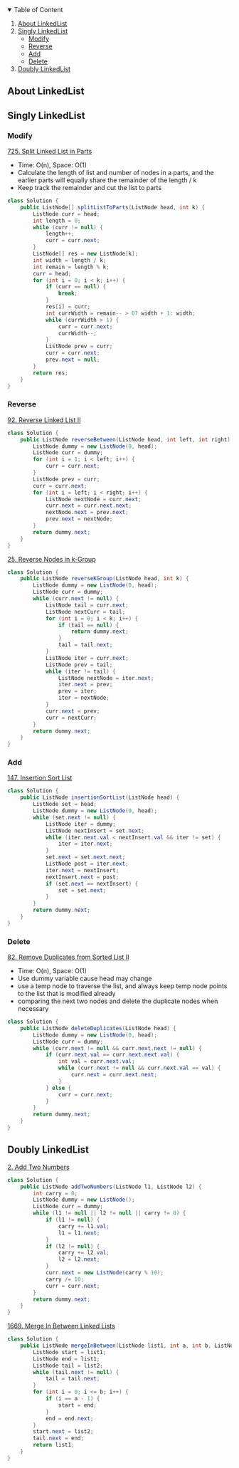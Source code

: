 <details open="open">
  <summary>Table of Content</summary>
  <ol>
    <li>
      <a href="#about-linkedlist">About LinkedList</a>
    </li>
    <li>
      <a href="#singly-linkedlist">Singly LinkedList</a>
      <ul>
          <li><a href="#modify">Modify</a></li>
          <li><a href="#reverse">Reverse</a></li>
          <li><a href="#add">Add</a></li>
          <li><a href="#delete">Delete</a></li>
      </ul>
    </li>
    <li>
    <a href="#doubly-linkedlist">Doubly LinkedList</a>
    </li>
  </ol>
</details>

## About LinkedList

## Singly LinkedList
### Modify
[725. Split Linked List in Parts](https://leetcode-cn.com/problems/split-linked-list-in-parts/)
* Time: O(n), Space: O(1)
* Calculate the length of list and number of nodes in a parts, and the earlier parts will equally share the remainder of the length / k
* Keep track the remainder and cut the list to parts
```java
class Solution {
    public ListNode[] splitListToParts(ListNode head, int k) {
        ListNode curr = head;
        int length = 0;
        while (curr != null) {
            length++;
            curr = curr.next;
        }
        ListNode[] res = new ListNode[k];
        int width = length / k;
        int remain = length % k;
        curr = head;
        for (int i = 0; i < k; i++) {
            if (curr == null) {
                break;
            }
            res[i] = curr;
            int currWidth = remain-- > 0? width + 1: width;
            while (currWidth > 1) {
                curr = curr.next;
                currWidth--;
            }
            ListNode prev = curr;
            curr = curr.next;
            prev.next = null;
        }
        return res;
    }
}
```
### Reverse
[92. Reverse Linked List II](https://leetcode-cn.com/problems/reverse-linked-list-ii/)
```java
class Solution {
    public ListNode reverseBetween(ListNode head, int left, int right) {
        ListNode dummy = new ListNode(0, head);
        ListNode curr = dummy;
        for (int i = 1; i < left; i++) {
            curr = curr.next;
        }
        ListNode prev = curr;
        curr = curr.next;
        for (int i = left; i < right; i++) {
            ListNode nextNode = curr.next;
            curr.next = curr.next.next;
            nextNode.next = prev.next;
            prev.next = nextNode;
        }
        return dummy.next;
    }
}
```

[25. Reverse Nodes in k-Group](https://leetcode-cn.com/problems/reverse-nodes-in-k-group/)
```java
class Solution {
    public ListNode reverseKGroup(ListNode head, int k) {
        ListNode dummy = new ListNode(0, head);
        ListNode curr = dummy;
        while (curr.next != null) {
            ListNode tail = curr.next;
            ListNode nextCurr = tail;
            for (int i = 0; i < k; i++) {
                if (tail == null) {
                    return dummy.next;
                }
                tail = tail.next;
            }
            ListNode iter = curr.next;
            ListNode prev = tail;
            while (iter != tail) {
                ListNode nextNode = iter.next;
                iter.next = prev;
                prev = iter;
                iter = nextNode;
            }
            curr.next = prev;
            curr = nextCurr;
        }
        return dummy.next;
    }
}
```
### Add
[147. Insertion Sort List](https://leetcode-cn.com/problems/insertion-sort-list/)
```java
class Solution {
    public ListNode insertionSortList(ListNode head) {
        ListNode set = head;
        ListNode dummy = new ListNode(0, head);
        while (set.next != null) {
            ListNode iter = dummy;
            ListNode nextInsert = set.next;
            while (iter.next.val < nextInsert.val && iter != set) {
                iter = iter.next;
            }
            set.next = set.next.next;
            ListNode post = iter.next;
            iter.next = nextInsert;
            nextInsert.next = post;
            if (set.next == nextInsert) {
                set = set.next;
            }
        }
        return dummy.next;
    }
}
```
### Delete
[82. Remove Duplicates from Sorted List II](https://leetcode-cn.com/problems/remove-duplicates-from-sorted-list-ii/)
* Time: O(n), Space: O(1)
* Use dummy variable cause head may change
* use a temp node to traverse the list, and always keep temp node points to the list that is modified already
* comparing the next two nodes and delete the duplicate nodes when necessary
```java
class Solution {
    public ListNode deleteDuplicates(ListNode head) {
        ListNode dummy = new ListNode(0, head);
        ListNode curr = dummy;
        while (curr.next != null && curr.next.next != null) {
            if (curr.next.val == curr.next.next.val) {
                int val = curr.next.val;
                while (curr.next != null && curr.next.val == val) {
                    curr.next = curr.next.next;
                }
            } else {
                curr = curr.next;
            }
        }
        return dummy.next;
    }
}
```



## Doubly LinkedList
[2. Add Two Numbers](https://leetcode-cn.com/problems/add-two-numbers/)
```java
class Solution {
    public ListNode addTwoNumbers(ListNode l1, ListNode l2) {
        int carry = 0;
        ListNode dummy = new ListNode();
        ListNode curr = dummy;
        while (l1 != null || l2 != null || carry != 0) {
            if (l1 != null) {
                carry += l1.val;
                l1 = l1.next;
            }
            if (l2 != null) {
                carry += l2.val;
                l2 = l2.next;
            }
            curr.next = new ListNode(carry % 10);
            carry /= 10;
            curr = curr.next;
        }
        return dummy.next;
    }
}
```
[1669. Merge In Between Linked Lists](https://leetcode-cn.com/problems/merge-in-between-linked-lists/)
```java
class Solution {
    public ListNode mergeInBetween(ListNode list1, int a, int b, ListNode list2) {
        ListNode start = list1;
        ListNode end = list1;
        ListNode tail = list2;
        while (tail.next != null) {
            tail = tail.next;
        }
        for (int i = 0; i <= b; i++) {
            if (i == a - 1) {
                start = end;
            }
            end = end.next;
        }
        start.next = list2;
        tail.next = end;
        return list1;
    }
}
```
